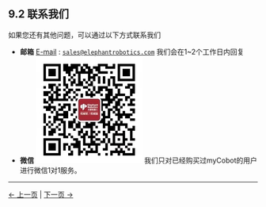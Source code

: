 ## 9.2 联系我们
如果您还有其他问题，可以通过以下方式联系我们
+ **邮箱**
  [E-mail](sales@elephantrobotics.com) : <code class="copyable">sales@elephantrobotics.com</code>
  我们会在1~2个工作日内回复
+ **微信**
![](../resources/9-AboutUs/wechat.png)
我们只对已经购买过myCobot的用户进行微信1对1服务。






---
[← 上一页](9.1-company.md) | [下一页 → ](../SUMMARY.md)